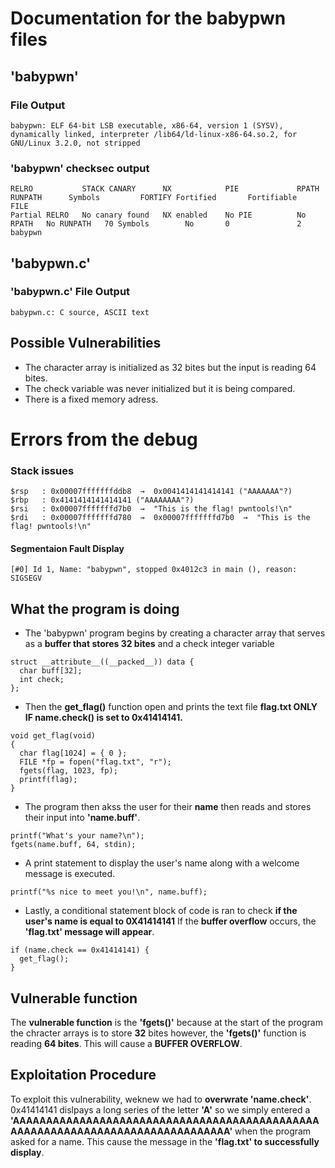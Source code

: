 # Documentation for the babypwn files

## 'babypwn'

### File Output
```
babypwn: ELF 64-bit LSB executable, x86-64, version 1 (SYSV), dynamically linked, interpreter /lib64/ld-linux-x86-64.so.2, for GNU/Linux 3.2.0, not stripped
```
### 'babypwn' checksec output
```
RELRO           STACK CANARY      NX            PIE             RPATH      RUNPATH      Symbols         FORTIFY Fortified       Fortifiable     FILE
Partial RELRO   No canary found   NX enabled    No PIE          No RPATH   No RUNPATH   70 Symbols        No       0               2               babypwn
```
## 'babypwn.c'

### 'babypwn.c' File Output
```
babypwn.c: C source, ASCII text
```

## Possible Vulnerabilities
- The character array is initialized as 32 bites but the input is reading 64 bites.
- The check variable was never initialized but it is being compared.
- There is a fixed memory adress.
# Errors from the debug
### Stack issues 
```
$rsp   : 0x00007fffffffddb8  →  0x0041414141414141 ("AAAAAAA"?)
$rbp   : 0x4141414141414141 ("AAAAAAAA"?)
$rsi   : 0x00007fffffffd7b0  →  "This is the flag! pwntools!\n"
$rdi   : 0x00007fffffffd780  →  0x00007fffffffd7b0  →  "This is the flag! pwntools!\n"
```
#### Segmentaion Fault Display
```
[#0] Id 1, Name: "babypwn", stopped 0x4012c3 in main (), reason: SIGSEGV
```

## What the program is doing
- The 'babypwn' program begins by creating a character array that serves as a **buffer that stores 32 bites** and a check integer variable
``` 
struct __attribute__((__packed__)) data {
  char buff[32];
  int check;
};
```
- Then the **get_flag()** function open and prints the text file **flag.txt ONLY IF name.check() is set to 0x41414141.** 
```
void get_flag(void)
{
  char flag[1024] = { 0 };
  FILE *fp = fopen("flag.txt", "r");
  fgets(flag, 1023, fp);
  printf(flag);
}
```
- The program then akss the user for their **name** then reads and stores their input into **'name.buff'**.
```
printf("What's your name?\n");
fgets(name.buff, 64, stdin);
```
- A print statement to display the user's name along with a welcome message is executed.
```
printf("%s nice to meet you!\n", name.buff);
```
- Lastly, a conditional statement block of code is ran to check **if the user's name is equal to 0X41414141** If the **buffer overflow** occurs, the **'flag.txt' message will appear**.
```
if (name.check == 0x41414141) {
  get_flag();
}
```
## Vulnerable function
The **vulnerable function** is the **'fgets()'** because at the start of the program the chracter arrays is to store **32** bites however, the **'fgets()'** function is reading **64 bites**. This will cause  a **BUFFER OVERFLOW**.

## Exploitation Procedure
To exploit this vulnerability, weknew we had to **overwrate 'name.check'**. 0x41414141 dislpays a long series of the letter **'A'** so we simply entered a **'AAAAAAAAAAAAAAAAAAAAAAAAAAAAAAAAAAAAAAAAAAAAAAAAAAAAAAAAAAAAAAAAAAAAAAAAAAAAAAA'** when the program asked for a name. This cause the message in the **'flag.txt' to successfully display**.





